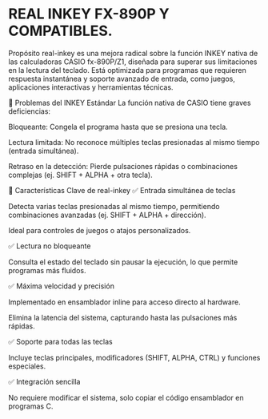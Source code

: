 # REAL INKEY FX-890P Y COMPATIBLES.

Propósito
real-inkey es una mejora radical sobre la función INKEY nativa de las calculadoras CASIO fx-890P/Z1, diseñada para superar sus limitaciones en la lectura del teclado. Está optimizada para programas que requieren respuesta instantánea y soporte avanzado de entrada, como juegos, aplicaciones interactivas y herramientas técnicas.

🔹 Problemas del INKEY Estándar
La función nativa de CASIO tiene graves deficiencias:

Bloqueante: Congela el programa hasta que se presiona una tecla.

Lectura limitada: No reconoce múltiples teclas presionadas al mismo tiempo (entrada simultánea).

Retraso en la detección: Pierde pulsaciones rápidas o combinaciones complejas (ej. SHIFT + ALPHA + otra tecla).

🔹 Características Clave de real-inkey
✅ Entrada simultánea de teclas

Detecta varias teclas presionadas al mismo tiempo, permitiendo combinaciones avanzadas (ej. SHIFT + ALPHA + dirección).

Ideal para controles de juegos o atajos personalizados.

✅ Lectura no bloqueante

Consulta el estado del teclado sin pausar la ejecución, lo que permite programas más fluidos.

✅ Máxima velocidad y precisión

Implementado en ensamblador inline para acceso directo al hardware.

Elimina la latencia del sistema, capturando hasta las pulsaciones más rápidas.

✅ Soporte para todas las teclas

Incluye teclas principales, modificadores (SHIFT, ALPHA, CTRL) y funciones especiales.

✅ Integración sencilla

No requiere modificar el sistema, solo copiar el código ensamblador en programas C.